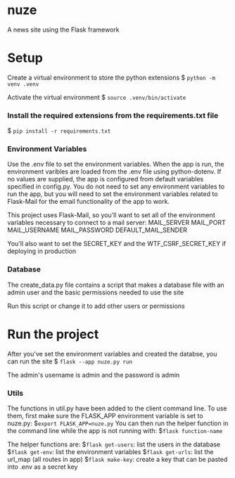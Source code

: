 # nuze
A news site using the Flask framework

# Setup
Create a virtual environment to store the python extensions
$ `python -m venv .venv`

Activate the virtual environment
$ `source .venv/bin/activate`

### Install the required extensions from the requirements.txt file
$ `pip install -r requirements.txt`

### Environment Variables
Use the .env file to set the environment variables. When the app is run, the environment varibles are loaded from the .env file using python-dotenv. If no values are supplied, the app is configured from default variables specified in config.py. You do not need to set any environment variables to run the app, but you will need to set the environment variables related to Flask-Mail for the email functionality of the app to work.

This project uses Flask-Mail, so you'll want to set all of the environment variables necessary
to connect to a mail server:
MAIL_SERVER
MAIL_PORT
MAIL_USERNAME
MAIL_PASSWORD
DEFAULT_MAIL_SENDER

You'll also want to set the SECRET_KEY and the WTF_CSRF_SECRET_KEY if deploying in production

### Database
The create_data.py file contains a script that makes a database file with an admin user and 
the basic permissions needed to use the site

Run this script or change it to add other users or permissions

# Run the project
After you've set the environment variables and created the databse, you can run the site
$ `flask --app nuze.py run`

The admin's username is admin and the password is admin

### Utils
The functions in util.py have been added to the client command line. To use them, first make sure the FLASK_APP environment variable is set to nuze.py:
$`export FLASK_APP=nuze.py`
You can then run the helper function in the command line while the app is not running with:
$`flask function-name`

The helper functions are:
$`flask get-users`: list the users in the database
$`flask get-env`: list the environment variables
$`flask get-urls`: list the url_map (all routes in app)
$`flask make-key`: create a key that can be pasted into .env as a secret key
